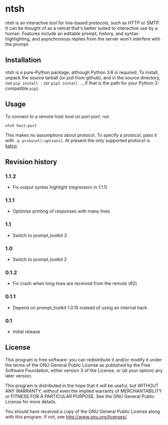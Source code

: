 # ntsh

ntsh is an interactive tool for line-based protocols, such as HTTP
or SMTP. It can be thought of as a netcat that's better suited to
interactive use by a human. Features include an editable prompt,
history, and syntax highlighting, and asynchronous replies from
the server won't interfere with the prompt.

## Installation

ntsh is a pure-Python package, although Python 3.6 is required. To install,
unpack the source tarball (or pull from github), and in the source directory,
run `pip install .` (or `pip3 install .`, if that is the path for your Python
3-compatible `pip`).

## Usage

To connect to a remote host *host* on port *port*, run
```sh
ntsh host:port
```
This makes no assumptions about protocol. To specify a protocol, pass it with
`-p protocol[:options]`. At present the only supported protocol is
[katcp](https://katcp-python.readthedocs.io/en/latest/).

## Revision history

### 1.1.2

- Fix output syntax highlight (regression in 1.1.1)

### 1.1.1

- Optimise printing of responses with many lines

### 1.1

- Switch to prompt\_toolkit 3

### 1.0

- Switch to prompt\_toolkit 2

### 0.1.2

- Fix crash when long lines are received from the remote (#2)

### 0.1.1

- Depend on prompt\_toolkit 1.0.15 instead of using an internal hack

### 0.1

- Initial release

## License

This program is free software: you can redistribute it and/or modify
it under the terms of the GNU General Public License as published by
the Free Software Foundation, either version 3 of the License, or
(at your option) any later version.

This program is distributed in the hope that it will be useful,
but WITHOUT ANY WARRANTY; without even the implied warranty of
MERCHANTABILITY or FITNESS FOR A PARTICULAR PURPOSE.  See the
GNU General Public License for more details.

You should have received a copy of the GNU General Public License
along with this program.  If not, see <http://www.gnu.org/licenses/>.
